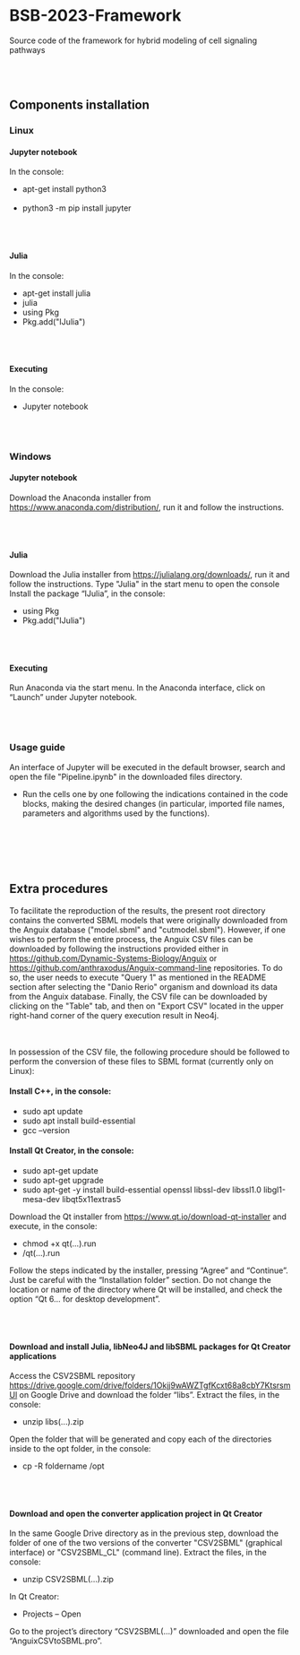 # BSB-2023-Framework
Source code of the framework for hybrid modeling of cell signaling pathways

<br /> <br/> 
## Components installation 
### Linux
#### Jupyter notebook
In the console:
- apt-get install python3<br /> <br/> 
- python3 -m pip install jupyter

<br /> <br/> 
#### Julia 
In the console:
- apt-get install julia
- julia
- using Pkg
- Pkg.add("IJulia") 

<br /> <br/> 
#### Executing
In the console:
- Jupyter notebook

<br /> <br/> 
### Windows
#### Jupyter notebook
Download the Anaconda installer from https://www.anaconda.com/distribution/, run it and follow the instructions.

<br /> <br/> 
#### Julia 
Download the Julia installer from https://julialang.org/downloads/, run it and follow the instructions.
Type "Julia" in the start menu to open the console
Install the package “IJulia”, in the console:
- using Pkg
- Pkg.add("IJulia")

<br /> <br/> 
#### Executing
Run Anaconda via the start menu.
In the Anaconda interface, click on “Launch” under Jupyter notebook.

<br /> <br/> 
### Usage guide 
An interface of Jupyter will be executed in the default browser, search and open the file "Pipeline.ipynb" in the downloaded files directory.
- Run the cells one by one following the indications contained in the code blocks, making the desired changes (in particular, imported file names, parameters and algorithms used by the functions).
<br /> <br/> 
<br /> <br/> 
<br /> <br/> 
## Extra procedures
To facilitate the reproduction of the results, the present root directory contains the converted SBML models that were originally downloaded from the Anguix database ("model.sbml" and "cutmodel.sbml"). However, if one wishes to perform the entire process, the Anguix CSV files can be downloaded by following the instructions provided either in https://github.com/Dynamic-Systems-Biology/Anguix or https://github.com/anthraxodus/Anguix-command-line repositories. To do so, the user needs to execute "Query 1" as mentioned in the README section after selecting the "Danio Rerio" organism and download its data from the Anguix database. Finally, the CSV file can be downloaded by clicking on the "Table" tab, and then on "Export CSV" located in the upper right-hand corner of the query execution result in Neo4j.

<br /> <br/> 
In possession of the CSV file, the following procedure should be followed to perform the conversion of these files to SBML format (currently only on Linux):
#### Install C++, in the console:
- sudo apt update
- sudo apt install build-essential
- gcc –version
#### Install Qt Creator, in the console:
- sudo apt-get update
- sudo apt-get upgrade
- sudo apt-get -y install build-essential openssl libssl-dev libssl1.0 libgl1-mesa-dev libqt5x11extras5

Download the Qt installer from https://www.qt.io/download-qt-installer and execute, in the console:
- chmod +x qt(...).run
- /qt(...).run


Follow the steps indicated by the installer, pressing “Agree” and “Continue”. Just be careful with the “Installation folder” section. Do not change the location or name of the directory where Qt will be installed, and check the option “Qt 6… for desktop development”.

<br /> <br/>
#### Download and install Julia, libNeo4J and libSBML packages for Qt Creator applications
Access the CSV2SBML repository https://drive.google.com/drive/folders/1Okjj9wAWZTgfKcxt68a8cbY7KtsrsmUl on Google Drive and download the folder “libs”. Extract the files, in the console:
- unzip libs(...).zip

Open the folder that will be generated and copy each of the directories inside to the opt folder, in the console:
- cp -R foldername /opt

<br /> <br/>
#### Download and open the converter application project in Qt Creator
In the same Google Drive directory as in the previous step, download the folder of one of the two versions of the converter "CSV2SBML" (graphical interface) or "CSV2SBML_CL" (command line). Extract the files, in the console:
- unzip CSV2SBML(...).zip 
      
In Qt Creator: 
- Projects – Open

Go to the project’s directory “CSV2SBML(...)” downloaded and open the file “AnguixCSVtoSBML.pro”.
